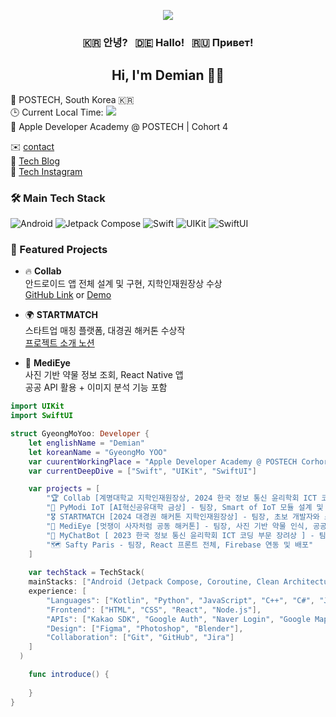 <!-- 🔥 애니메이션 배너 (색상 커스터마이징) -->
<p align="center">
  <img src="https://capsule-render.vercel.app/api?type=waving&color=0:4facfe,100:00f2fe&height=280&section=header&text=Support%20Your%20Life%20By%20My%20Creation&fontSize=45&fontAlign=50&fontAlignY=40&desc=Crafting%20Focus%20With%20Code&descSize=20&descAlign=50&descAlignY=65"/>
</p>

<h3 align="center">🇰🇷 안녕? &nbsp; 🇩🇪 Hallo! &nbsp; 🇷🇺 Привет!</h3>
<h2 align="center">Hi, I'm Demian 🧑‍💻</h2>

<p align="center">

  <!-- 📍 Location -->
📍 POSTECH, South Korea 🇰🇷 <br>
🕒 Current Local Time: <img src="https://img.shields.io/badge/KST-UTC%2B9-blue?style=flat-square" /> <br>
🍎 Apple Developer Academy @ POSTECH | Cohort 4 <br>

✉️ <a href="mailto:demianyoo7003@gmail.com">contact</a> <br>
📝 <a href="https://medium.com/@ykm7003">Tech Blog</a> <br>
📸 <a href="https://www.instagram.com/yoo_the_creator">Tech Instagram</a>

</p>

### 🛠 Main Tech Stack

![Android](https://img.shields.io/badge/Android-3DDC84?style=flat&logo=android&logoColor=white)
![Jetpack Compose](https://img.shields.io/badge/Jetpack_Compose-4285F4?style=flat&logo=android&logoColor=white)
![Swift](https://img.shields.io/badge/Swift-F05138?style=flat&logo=swift&logoColor=white)
![UIKit](https://img.shields.io/badge/UIKit-000000?style=flat&logo=apple&logoColor=white)
![SwiftUI](https://img.shields.io/badge/SwiftUI-007AFF?style=flat&logo=swift&logoColor=white)

### 💼 Featured Projects

- 🔥 **Collab**  
  안드로이드 앱 전체 설계 및 구현, 지학인재원장상 수상  
  [GitHub Link](https://github.com/YooGyeongMo/Collab) or [Demo](https://your-demo-link.com)

- 🌍 **STARTMATCH**  
  스타트업 매칭 플랫폼, 대경권 해커톤 수상작  
  [프로젝트 소개 노션](https://your-notion-link.com)

- 💊 **MediEye**  
  사진 기반 약물 정보 조회, React Native 앱  
  공공 API 활용 + 이미지 분석 기능 포함

```swift
import UIKit
import SwiftUI

struct GyeongMoYoo: Developer {
    let englishName = "Demian"
    let koreanName = "GyeongMo YOO"
    var cuurentWorkingPlace = "Apple Developer Academy @ POSTECH Corhort 4"
    var currentDeepDive = ["Swift", "UIKit", "SwiftUI"]

    var projects = [
        "🏆 Collab [계명대학교 지학인재원장상, 2024 한국 정보 통신 윤리학회 ICT 코딩 부문 우수상] - 팀장, 전체 앱 기획, 디자인, Android 앱 개발 담당",
        "🥇 PyModi IoT [AI혁신공유대학 금상] - 팀장, Smart of IoT 모듈 설계 및 섹션별 하드웨어 제어 개발",
        "🎖️ STARTMATCH [2024 대경권 해커톤 지학인재원장상] - 팀장, 초보 개발자와 스타트업 연결 플랫폼 기획 및 Android 앱 개발",
        "📱 MediEye [멋쟁이 사자처럼 공동 해커톤] - 팀장, 사진 기반 약물 인식, 공공 API 연동, React Native 앱 개발",
        "🧠 MyChatBot [ 2023 한국 정보 통신 윤리학회 ICT 코딩 부문 장려상 ] - 팀장, ChatGPT 기반 Python 데스크탑 챗봇",
        "🗺️ Safty Paris - 팀장, React 프론트 전체, Firebase 연동 및 배포"
    ]
    
    var techStack = TechStack(
    mainStacks: ["Android (Jetpack Compose, Coroutine, Clean Architecture)", "iOS (Swift, UIKit, SwiftUI)"],
    experience: [
        "Languages": ["Kotlin", "Python", "JavaScript", "C++", "C#", "Java"],
        "Frontend": ["HTML", "CSS", "React", "Node.js"],
        "APIs": ["Kakao SDK", "Google Auth", "Naver Login", "Google Maps", "Geocode", "Places", "서울시 버스 API", "공공 약 API"],
        "Design": ["Figma", "Photoshop", "Blender"],
        "Collaboration": ["Git", "GitHub", "Jira"]
    ]
  )

    func introduce() {
      
    }
}
```







